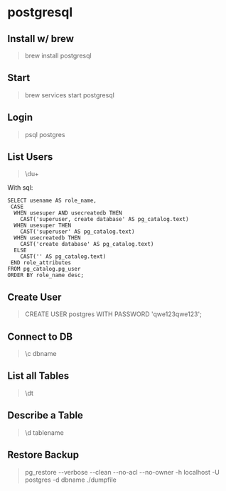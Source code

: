 # postgresql
## Install w/ brew
> brew install postgresql

## Start
> brew services start postgresql

## Login
> psql postgres

## List Users
> \du+

With sql:
```
SELECT usename AS role_name,
 CASE
  WHEN usesuper AND usecreatedb THEN
    CAST('superuser, create database' AS pg_catalog.text)
  WHEN usesuper THEN
    CAST('superuser' AS pg_catalog.text)
  WHEN usecreatedb THEN
    CAST('create database' AS pg_catalog.text)
  ELSE
    CAST('' AS pg_catalog.text)
 END role_attributes
FROM pg_catalog.pg_user
ORDER BY role_name desc;
```

## Create User
> CREATE USER postgres WITH PASSWORD 'qwe123qwe123';

## Connect to DB
> \c dbname

## List all Tables
> \dt

## Describe a Table
> \d tablename

## Restore Backup
> pg_restore --verbose --clean --no-acl --no-owner -h localhost -U postgres -d dbname ./dumpfile
